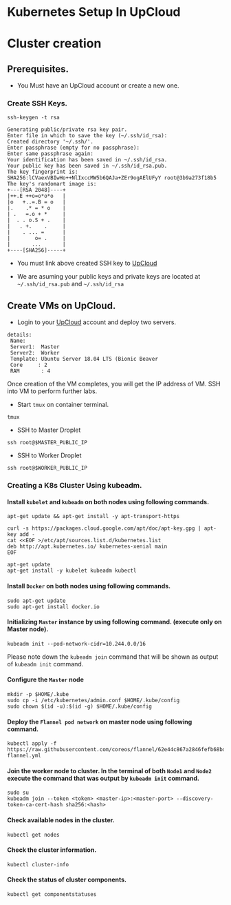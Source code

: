 # Kubernetes Setup In UpCloud

# Cluster creation

## Prerequisites.

- You Must have an UpCloud account or create a new one.

### Create SSH Keys.

```command
ssh-keygen -t rsa
```

```
Generating public/private rsa key pair.
Enter file in which to save the key (~/.ssh/id_rsa):
Created directory '~/.ssh/'.
Enter passphrase (empty for no passphrase):
Enter same passphrase again:
Your identification has been saved in ~/.ssh/id_rsa.
Your public key has been saved in ~/.ssh/id_rsa.pub.
The key fingerprint is:
SHA256:lCVaexVBIwHo++NlIxccMW5b6QAJa+ZEr9ogAElUFyY root@3b9a273f18b5
The key's randomart image is:
+---[RSA 2048]----+
|++.E ++o=o*o*o   |
|o   +..=.B = o   |
|.    .* = * o    |
| .   =.o + *     |
|  . . o.S + .    |
|   . +.    .     |
|    . ... =      |
|        o= .     |
|       ...       |
+----[SHA256]-----+

```

- You must link above created SSH key to [UpCloud](https://hub.upcloud.com/account/ssh)

- We are asuming your public keys and private keys are located at `~/.ssh/id_rsa.pub` and `~/.ssh/id_rsa`

## Create VMs on UpCloud.

- Login to your [UpCloud](https://hub.upcloud.com/deploy) account and deploy two servers.

```
details:
 Name:
 Server1:  Master
 Server2:  Worker
 Template: Ubuntu Server 18.04 LTS (Bionic Beaver
 Core     : 2
 RAM       : 4
```

Once creation of the VM completes, you will get the IP address of VM. SSH into VM to perform further labs.

- Start `tmux` on container terminal.

```command
tmux
```

- SSH to Master Droplet

```command
ssh root@$MASTER_PUBLIC_IP
```

- SSH to Worker Droplet

```command
ssh root@$WORKER_PUBLIC_IP
```

### Creating a K8s Cluster Using kubeadm.

#### Install `kubelet` and `kubeadm` on both nodes using following commands.

```command
apt-get update && apt-get install -y apt-transport-https
```

```command
curl -s https://packages.cloud.google.com/apt/doc/apt-key.gpg | apt-key add -
cat <<EOF >/etc/apt/sources.list.d/kubernetes.list
deb http://apt.kubernetes.io/ kubernetes-xenial main
EOF
```

```command
apt-get update
apt-get install -y kubelet kubeadm kubectl
```

#### Install `Docker` on both nodes using following commands.

```command
sudo apt-get update
sudo apt-get install docker.io
```

#### Initializing `Master` instance by using following command. (execute only on Master node).

```command
kubeadm init --pod-network-cidr=10.244.0.0/16
```

Please note down the `kubeadm join` command that will be shown as output of `kubeadm init` command.

#### Configure the `Master` node

```command
mkdir -p $HOME/.kube
sudo cp -i /etc/kubernetes/admin.conf $HOME/.kube/config
sudo chown $(id -u):$(id -g) $HOME/.kube/config
```

#### Deploy the `Flannel pod network` on master node using following command.

```command
kubectl apply -f https://raw.githubusercontent.com/coreos/flannel/62e44c867a2846fefb68bd5f178daf4da3095ccb/Documentation/kube-flannel.yml

```

#### Join the worker node to cluster. In the terminal of both `Node1` and `Node2` execute the command that was output by `kubeadm init` command.

```command
sudo su
kubeadm join --token <token> <master-ip>:<master-port> --discovery-token-ca-cert-hash sha256:<hash>
```

#### Check available nodes in the cluster.

```command
kubectl get nodes
```

#### Check the cluster information.

```command
kubectl cluster-info
```

#### Check the status of cluster components.

```command
kubectl get componentstatuses
```
